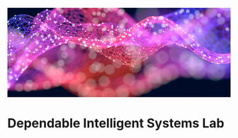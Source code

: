 ![Dependable Intelligent Systems Lab](https://github.com/Dependable-Intelligent-Systems-Lab/.github/blob/main/Figures/dependable_ai_fig1.jpg)

# Dependable Intelligent Systems Lab
